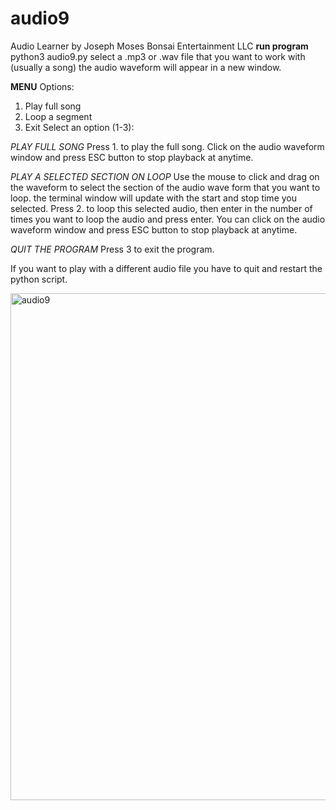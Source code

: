 # audio9
Audio Learner 
by Joseph Moses Bonsai Entertainment LLC
**run program**
python3 audio9.py
select a .mp3 or .wav file that you want to work with (usually a song)
the audio waveform will appear in a new window.

**MENU**
Options:
1. Play full song
2. Loop a segment
3. Exit
Select an option (1-3): 

*PLAY FULL SONG*
Press 1. to play the full song. Click on the audio waveform window and press ESC button to stop playback at anytime.

*PLAY A SELECTED SECTION ON LOOP*
Use the mouse to click and drag on the waveform to select the section of the audio wave form that you want to loop.
the terminal window will update with the start and stop time you selected.
Press 2. to loop this selected audio, then enter in the number of times you want to loop the audio and press enter.
You can click on the audio waveform window and press ESC button to stop playback at anytime.

*QUIT THE PROGRAM*
Press 3 to exit the program.

If you want to play with a different audio file you have to quit and restart the python script.

<img width="1646" height="811" alt="audio9" src="https://github.com/user-attachments/assets/6a1e25a3-fbc4-4509-a914-85d22c135fc1" />

